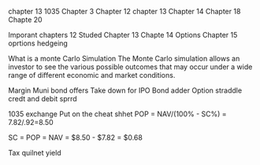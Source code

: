chapter 13 
1035 
Chapter 3
Chapter 12
chapter 13
Chapter 14
Chapter 18
Chapte 20 

Imporant chapters 
12 Studed 
Chapter 13 
Chapte 14 Options 
Chapter 15  oprtions hedgeing 


What is a monte Carlo Simulation 
The Monte Carlo simulation allows an investor to see the various possible outcomes that may occur under a wide range of different economic and market conditions.

Margin 
Muni bond offers
Take down for IPO
 Bond adder 
 Option straddle credt and debit sprrd 

 1035 exchange
Put on the cheat shhet 
 POP = NAV/(100% - SC%) = $7.82/.92 =$8.50

SC = POP = NAV = $8.50 - $7.82 = $0.68

Tax quilnet yield 